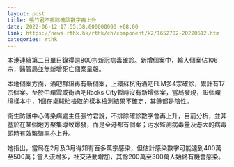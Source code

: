 ```yaml
---
layout: post
title: 張竹君不排除確診數字再上升
date: 2022-06-12 17:55:38.000000000 +08:00
link: https://news.rthk.hk/rthk/ch/component/k2/1652702-20220612.htm
categories: rthk
---
```


本港連續第二日單日錄得逾800宗新冠病毒確診。新增個案中，輸入個案佔106宗，醫管局並無新增死亡個案呈報。

本地個案方面，酒吧群組再有新個案，上環蘇杭街酒吧FLM多4宗確診，累計有17宗個案。至於中環雲咸街酒吧Racks City暫時沒有新增個案，當局發現，19個環境樣本中，1個在桌球枱檢取的樣本檢測結果不確定，其餘都是陰性。

衞生防護中心傳染病處主任張竹君說，不排除確診數字會再上升，目前分析，並非基於在某個地方聚集導致爆發，而是全港都有個案；污水監測病毒量及港大的病毒即時有效繁殖率亦上升。

她指出，當局在2月及3月得知有百多萬宗感染，但估計感染數字可能達到400萬至500萬；當人流增多，社交活動增加，其餘200萬至300萬人始終有機會感染。
